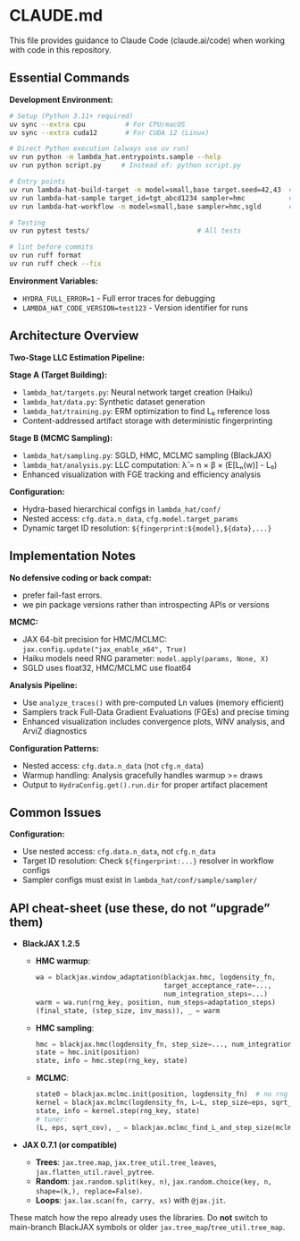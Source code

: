 
# CLAUDE.md

This file provides guidance to Claude Code (claude.ai/code) when working with code in this repository.

## Essential Commands

**Development Environment:**
```bash
# Setup (Python 3.11+ required)
uv sync --extra cpu          # For CPU/macOS
uv sync --extra cuda12       # For CUDA 12 (Linux)

# Direct Python execution (always use uv run)
uv run python -m lambda_hat.entrypoints.sample --help
uv run python script.py     # Instead of: python script.py

# Entry points
uv run lambda-hat-build-target -m model=small,base target.seed=42,43  # Build targets
uv run lambda-hat-sample target_id=tgt_abcd1234 sampler=hmc           # Direct sampling
uv run lambda-hat-workflow -m model=small,base sampler=hmc,sgld       # N×M workflows

# Testing
uv run pytest tests/                           # All tests

# lint before commits
uv run ruff format
uv run ruff check --fix
```

**Environment Variables:**
- `HYDRA_FULL_ERROR=1` - Full error traces for debugging
- `LAMBDA_HAT_CODE_VERSION=test123` - Version identifier for runs

## Architecture Overview

**Two-Stage LLC Estimation Pipeline:**

**Stage A (Target Building):**
- `lambda_hat/targets.py`: Neural network target creation (Haiku)
- `lambda_hat/data.py`: Synthetic dataset generation
- `lambda_hat/training.py`: ERM optimization to find L₀ reference loss
- Content-addressed artifact storage with deterministic fingerprinting

**Stage B (MCMC Sampling):**
- `lambda_hat/sampling.py`: SGLD, HMC, MCLMC sampling (BlackJAX)
- `lambda_hat/analysis.py`: LLC computation: λ̂ = n × β × (E[Lₙ(w)] - L₀)
- Enhanced visualization with FGE tracking and efficiency analysis

**Configuration:**
- Hydra-based hierarchical configs in `lambda_hat/conf/`
- Nested access: `cfg.data.n_data`, `cfg.model.target_params`
- Dynamic target ID resolution: `${fingerprint:${model},${data},...}`

## Implementation Notes

**No defensive coding or back compat:**
- prefer fail-fast errors.
- we pin package versions rather than introspecting APIs or versions


**MCMC:**
- JAX 64-bit precision for HMC/MCLMC: `jax.config.update("jax_enable_x64", True)`
- Haiku models need RNG parameter: `model.apply(params, None, X)`
- SGLD uses float32, HMC/MCLMC use float64

**Analysis Pipeline:**
- Use `analyze_traces()` with pre-computed Ln values (memory efficient)
- Samplers track Full-Data Gradient Evaluations (FGEs) and precise timing
- Enhanced visualization includes convergence plots, WNV analysis, and ArviZ diagnostics

**Configuration Patterns:**
- Nested access: `cfg.data.n_data` (not `cfg.n_data`)
- Warmup handling: Analysis gracefully handles warmup >= draws
- Output to `HydraConfig.get().run.dir` for proper artifact placement

## Common Issues

**Configuration:**
- Use nested access: `cfg.data.n_data`, not `cfg.n_data`
- Target ID resolution: Check `${fingerprint:...}` resolver in workflow configs
- Sampler configs must exist in `lambda_hat/conf/sample/sampler/`


## API cheat-sheet  (use these, do not “upgrade” them)

* **BlackJAX 1.2.5**

  * **HMC warmup**:

    ```python
    wa = blackjax.window_adaptation(blackjax.hmc, logdensity_fn,
                                    target_acceptance_rate=...,
                                    num_integration_steps=...)
    warm = wa.run(rng_key, position, num_steps=adaptation_steps)
    (final_state, (step_size, inv_mass)), _ = warm
    ```
  * **HMC sampling**:

    ```python
    hmc = blackjax.hmc(logdensity_fn, step_size=..., num_integration_steps=..., inverse_mass_matrix=inv_mass)
    state = hmc.init(position)
    state, info = hmc.step(rng_key, state)
    ```
  * **MCLMC**:

    ```python
    state0 = blackjax.mclmc.init(position, logdensity_fn)  # no rng key
    kernel = blackjax.mclmc(logdensity_fn, L=L, step_size=eps, sqrt_diag_cov=sqrt_cov, integrator=blackjax.mcmc.integrators.isokinetic_mclachlan)
    state, info = kernel.step(rng_key, state)
    # tuner:
    (L, eps, sqrt_cov), _ = blackjax.mclmc_find_L_and_step_size(mclmc_kernel=kernel_factory, state=state0, rng_key=key, num_steps=..., ...)
    ```

* **JAX 0.7.1 (or compatible)**

  * **Trees**: `jax.tree.map`, `jax.tree_util.tree_leaves`, `jax.flatten_util.ravel_pytree`.
  * **Random**: `jax.random.split(key, n)`, `jax.random.choice(key, n, shape=(k,), replace=False)`.
  * **Loops**: `jax.lax.scan(fn, carry, xs)` with `@jax.jit`.

These match how the repo already uses the libraries.
Do **not** switch to main-branch BlackJAX symbols or older `jax.tree_map`/`tree_util.tree_map`.

